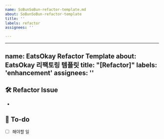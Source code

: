 ```yaml
---
name: SoBunSoBun-refactor-template.md
about: SoBunSoBun-refactor-template
title: ''
labels: refactor
assignees: ''

---
```


---
name: EatsOkay Refactor Template
about: EatsOkay 리팩토링 템플릿
title: "[Refactor]"
labels: 'enhancement'
assignees: ''
---

## 🛠️ Refactor Issue
<!-- 개선할 내용을 설명해주세요. -->
- 

## 📝 To-do
<!-- 해야 할 일들을 적어주세요. -->
- [ ] 해야할 일
